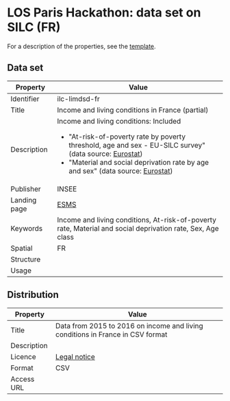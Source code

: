 # LOS Paris Hackathon: data set on SILC (FR) #

For a description of the properties, see the [template](dataset-description-template.md).

## Data set

| Property     | Value 
|--------------|----
| Identifier   | ilc-limdsd-fr
| Title        | Income and living conditions in France (partial)
| Description  | Income and living conditions: Included <ul><li>"At-risk-of-poverty rate by poverty threshold, age and sex - EU-SILC survey" (data source: [Eurostat](http://appsso.eurostat.ec.europa.eu/nui/show.do?dataset=ilc_li02&lang=en))</li><li>"Material and social deprivation rate by age and sex" (data source: [Eurostat](http://appsso.eurostat.ec.europa.eu/nui/show.do?dataset=ilc_mdsd07&lang=en))</li></ul>
| Publisher    | INSEE
| Landing page | [ESMS](http://ec.europa.eu/eurostat/cache/metadata/en/ilc_esms.htm)
| Keywords     | Income and living conditions, At-risk-of-poverty rate, Material and social deprivation rate, Sex, Age class
| Spatial      | FR
| Structure    | 
| Usage        | 


## Distribution

| Property     | Value 
|--------------|----
| Title        | Data from 2015 to 2016 on income and living conditions in France in CSV format
| Description  | 
| Licence      | [Legal notice](https://ec.europa.eu/info/legal-notice_en)
| Format       | CSV
| Access URL   | 
